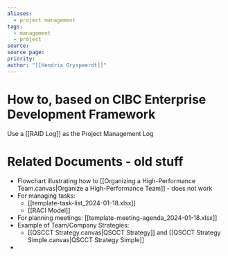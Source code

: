 ```yaml
---
aliases:
  - project management
tags:
  - management
  - project
source: 
source page: 
priority: 
author: "[[Hendrix Gryspeerdt]]"
---
```

# How to, based on CIBC Enterprise Development Framework
Use a [[RAID Log]] as the Project Management Log
# Related Documents - old stuff 
- Flowchart illustrating how to [[Organizing a High-Performance Team.canvas|Organize a High-Performance Team]] - does not work
- For managing tasks: 
    - [[template-task-list_2024-01-18.xlsx]]
    - [[RACI Model]]
- For planning meetings: [[template-meeting-agenda_2024-01-18.xlsx]]
- Example of Team/Company Strategies:
    - [[QSCCT Strategy.canvas|QSCCT Strategy]] and [[QSCCT Strategy Simple.canvas|QSCCT Strategy Simple]]
- 